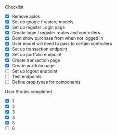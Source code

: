 Checklist
- [x] Remove axios
- [x] Set up google firestore models
- [x] Set up register Login page
- [x] Create login / register routes and controllers
- [x] Dont show purchase from when not logged in
- [x] User model will need to pass to certain controllers
- [x] Set up transaction endpoint
- [x] Set up portfolio endpoint
- [x] Create transaction page
- [x] Create portfolio page
- [ ] Set up logout endpoint
- [ ] Test endpoints
- [ ] Define prop types for components

User Stories completed

- [x] 1
- [x] 2
- [x] 3
- [x] 4
- [x] 5
- [ ] 6